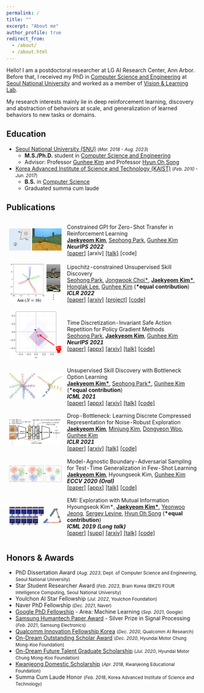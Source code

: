 ```yaml
---
permalink: /
title: ""
excerpt: "About me"
author_profile: true
redirect_from: 
  - /about/
  - /about.html
---
```


Hello! I am a postdoctoral researcher at LG AI Research Center, Ann Arbor.
Before that, I received my PhD in [Computer Science and Engineering](https://cse.snu.ac.kr/en) at [Seoul National University](http://en.snu.ac.kr/) and worked as a member of [Vision & Learning Lab](https://vision.snu.ac.kr/).

My research interests mainly lie in deep reinforcement learning, discovery and abstraction of behaviors at scale, and generalization of learned behaviors to new tasks or domains.

## Education

* [Seoul National University (SNU)](http://en.snu.ac.kr/) <small>(*Mar. 2018 - Aug. 2023*)</small>
  * **M.S./Ph.D.** student in [Computer Science and Engineering](https://cse.snu.ac.kr/en)
  * Advisor: Professor [Gunhee Kim](https://vision.snu.ac.kr/gunhee/) and Professor [Hyun Oh Song](http://mllab.snu.ac.kr/hyunoh/)
* [Korea Advanced Institute of Science and Technology (KAIST)](https://www.kaist.ac.kr/en/) <small>(*Feb. 2010 - Jun. 2017*)</small>
  * **B.S.** in [Computer Science](https://cs.kaist.ac.kr/)
  * Graduated summa cum laude

## Publications

<table class="no-border publication-list" style="border-spacing: 0 0.8em; border-collapse: separate;">
  <tbody>
    <tr>
      <td width="30%">
        <img src="/images/publications/cgpi_thumbnail.jpg" />
      </td>
      <td width="70%">
        <span class="inner-title">Constrained GPI for Zero-Shot Transfer in Reinforcement Learning</span>
        <br/>
        <a class="link-author" href="/"><strong>Jaekyeom Kim</strong></a>, <a class="link-author" href="https://seohong.me/">Seohong Park</a>, <a class="link-author" href="https://vision.snu.ac.kr/gunhee/">Gunhee Kim</a>
        <br/>
        <i><strong>NeurIPS 2022</strong></i>
        <br/>
        <a href="https://openreview.net/forum?id=sWNT5lT7l9G">[paper]</a>
        [arxiv]
        <a href="https://neurips.cc/virtual/2022/poster/53209">[talk]</a>
        [code]
        <br/>
      </td>
    </tr>
    <tr>
      <td width="30%">
        <img src="/images/publications/lsd_thumbnail.png" />
      </td>
      <td width="70%">
        <span class="inner-title">Lipschitz-constrained Unsupervised Skill Discovery</span>
        <br/>
        <a class="link-author" href="https://seohong.me/">Seohong Park</a>, <a class="link-author" href="https://wook.kr/">Jongwook Choi*</a>, <a class="link-author" href="/"><strong>Jaekyeom Kim*</strong></a>, <a class="link-author" href="https://web.eecs.umich.edu/~honglak/">Honglak Lee</a>, <a class="link-author" href="https://vision.snu.ac.kr/gunhee/">Gunhee Kim</a> (<strong>*equal contribution</strong>)
        <br/>
        <i><strong>ICLR 2022</strong></i>
        <br/>
        <a href="https://openreview.net/forum?id=BGvt0ghNgA">[paper]</a>
        <a href="https://arxiv.org/abs/2202.00914">[arxiv]</a>
        <a href="https://seohong.me/projects/lsd/">[project]</a>
        <a href="https://vision.snu.ac.kr/projects/lsd">[code]</a>
        <br/>
      </td>
    </tr>
    <tr>
      <td width="30%">
        <img src="/images/publications/sar_thumbnail.png" />
      </td>
      <td width="70%">
        <span class="inner-title">Time Discretization-Invariant Safe Action Repetition for Policy Gradient Methods</span>
        <br/>
        <a class="link-author" href="https://seohong.me/">Seohong Park</a>, <a class="link-author" href="/"><strong>Jaekyeom Kim</strong></a>, <a class="link-author" href="https://vision.snu.ac.kr/gunhee/">Gunhee Kim</a>
        <br/>
        <i><strong>NeurIPS 2021</strong></i>
        <br/>
        <a href="https://papers.nips.cc/paper/2021/file/024677efb8e4aee2eaeef17b54695bbe-Paper.pdf">[paper]</a>
        <a href="https://papers.nips.cc/paper/2021/file/024677efb8e4aee2eaeef17b54695bbe-Supplemental.pdf">[appx]</a>
        <a href="https://arxiv.org/abs/2111.03941">[arxiv]</a>
        <a href="https://neurips.cc/virtual/2021/poster/27532">[talk]</a>
        <a href="/projects/sar/">[code]</a>
        <br/>
      </td>
    </tr>
    <tr>
      <td width="30%">
        <img src="/images/publications/ibol_thumbnail.jpg" />
      </td>
      <td width="70%">
        <span class="inner-title">Unsupervised Skill Discovery with Bottleneck Option Learning</span>
        <br/>
        <a class="link-author" href="/"><strong>Jaekyeom Kim*</strong></a>, <a class="link-author" href="https://seohong.me/">Seohong Park*</a>, <a class="link-author" href="https://vision.snu.ac.kr/gunhee/">Gunhee Kim</a> (<strong>*equal contribution</strong>)
        <br/>
        <i><strong>ICML 2021</strong></i>
        <br/>
        <a href="http://proceedings.mlr.press/v139/kim21j/kim21j.pdf">[paper]</a>
        <a href="http://proceedings.mlr.press/v139/kim21j/kim21j-supp.pdf">[appx]</a>
        <a href="https://arxiv.org/abs/2106.14305">[arxiv]</a>
        <a href="https://icml.cc/virtual/2021/spotlight/8532">[talk]</a>
        <a href="/projects/ibol/">[code]</a>
        <br/>
      </td>
    </tr>
    <tr>
      <td width="30%">
        <img src="/images/publications/db_thumbnail.jpg" />
      </td>
      <td width="70%">
        <span class="inner-title">Drop-Bottleneck: Learning Discrete Compressed Representation for Noise-Robust Exploration</span>
        <br/>
        <a class="link-author" href="/"><strong>Jaekyeom Kim</strong></a>, <a class="link-author" href="https://minnjung.github.io/">Minjung Kim</a>, <a class="link-author" href="https://woody0325.github.io/">Dongyeon Woo</a>, <a class="link-author" href="https://vision.snu.ac.kr/gunhee/">Gunhee Kim</a>
        <br/>
        <i><strong>ICLR 2021</strong></i>
        <br/>
        <a href="https://openreview.net/forum?id=1rxHOBjeDUW">[paper]</a>
        <a href="https://arxiv.org/abs/2103.12300">[arxiv]</a>
        <a href="https://iclr.cc/virtual/2021/poster/3127">[talk]</a>
        <a href="/projects/db/">[code]</a>
        <br/>
      </td>
    </tr>
    <tr>
      <td width="30%">
        <img src="/images/publications/mabas_thumbnail.jpg" />
      </td>
      <td width="70%">
        <span class="inner-title">Model-Agnostic Boundary-Adversarial Sampling for Test-Time Generalization in Few-Shot Learning</span>
        <br/>
        <a class="link-author" href="/"><strong>Jaekyeom Kim</strong></a>, Hyoungseok Kim, <a class="link-author" href="https://vision.snu.ac.kr/gunhee/">Gunhee Kim</a>
        <br/>
        <i><strong>ECCV 2020 (Oral)</strong></i>
        <br/>
        <a href="https://www.ecva.net/papers/eccv_2020/papers_ECCV/papers/123460579.pdf">[paper]</a>
        <a href="https://drive.google.com/uc?id=1LhdzmuHBxOOoxrJYf9nR4pVOTOhyX_K4">[appx]</a>
        <a href="https://www.youtube.com/watch?v=XueZpAMsaOU">[talk]</a>
        <a href="/projects/mabas/">[code]</a>
        <br/>
      </td>
    </tr>
    <tr>
      <td width="30%">
        <img src="/images/publications/emi_thumbnail.jpg" />
      </td>
      <td width="70%">
        <span class="inner-title">EMI: Exploration with Mutual Information</span>
        <br/>
        Hyoungseok Kim*, <a class="link-author" href="/"><strong>Jaekyeom Kim*</strong></a>, <a class="link-author" href="https://maestrojeong.github.io/">Yeonwoo Jeong</a>, <a class="link-author" href="http://people.eecs.berkeley.edu/~svlevine/">Sergey Levine</a>, <a class="link-author" href="http://mllab.snu.ac.kr/hyunoh/">Hyun Oh Song</a> (<strong>*equal contribution</strong>)
        <br/>
        <i><strong>ICML 2019 (Long talk)</strong></i>
        <br/>
        <a href="http://proceedings.mlr.press/v97/kim19a/kim19a.pdf">[paper]</a>
        <a href="http://proceedings.mlr.press/v97/kim19a/kim19a-supp.pdf">[supp]</a>
        <a href="https://arxiv.org/abs/1810.01176">[arxiv]</a>
        <a href="https://www.videoken.com/embed/v-W4JSWUX28?tocitem=61">[talk]</a>
        <a href="/projects/emi/">[code]</a>
      </td>
    </tr>
  </tbody>
</table>

## Honors & Awards

* PhD Dissertation Award <small>(*Aug. 2023*, Dept. of Computer Science and Engineering, Seoul National University)</small>
* Star Student Researcher Award <small>(*Feb. 2023*, Brain Korea (BK21) FOUR Intelligence Computing, Seoul National University)</small>
* Youlchon AI Star Fellowship <small>(*Jul. 2022*, Youlchon Foundation)</small>
* Naver PhD Fellowship <small>(*Dec. 2021*, Naver)</small>
* [Google PhD Fellowship](https://research.google/outreach/phd-fellowship/recipients/) - Area: Machine Learning <small>(*Sep. 2021*, Google)</small>
* [Samsung Humantech Paper Award](https://humantech.samsung.com/saitext/index.jsp) - Silver Prize in Signal Processing <small>(*Feb. 2021*, Samsung Electronics)</small>
* [Qualcomm Innovation Fellowship Korea](https://www.qualcomm.com/research/university-relations/innovation-fellowship/winners) <small>(*Dec. 2020*, Qualcomm AI Research)</small>
* [On-Dream Outstanding Scholar Award](https://www.cmkfoundation-scholarship.org/) <small>(*Dec. 2020*, Hyundai Motor Chung Mong-Koo Foundation)</small>
* [On-Dream Future Talent Graduate Scholarship](https://www.cmkfoundation-scholarship.org/) <small>(*Jul. 2020*, Hyundai Motor Chung Mong-Koo Foundation)</small>
* [Kwanjeong Domestic Scholarship](http://www.ikef.or.kr/) <small>(*Apr. 2018*, Kwanjeong Educational Foundation)</small>
* Summa Cum Laude Honor <small>(*Feb. 2018*, Korea Advanced Institute of Science and Technology)</small>
